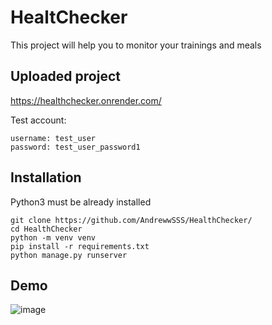 # HealtChecker

This project will help you to monitor your trainings and meals

## Uploaded project

https://healthchecker.onrender.com/

Test account:
```shell
username: test_user
password: test_user_password1
```

## Installation

Python3 must be already installed

```shell
git clone https://github.com/AndrewwSSS/HealthChecker/
cd HealthChecker
python -m venv venv
pip install -r requirements.txt
python manage.py runserver
```

## Demo

![image](https://github.com/user-attachments/assets/486df161-abcb-4217-ba17-aa4d4b18167c)

